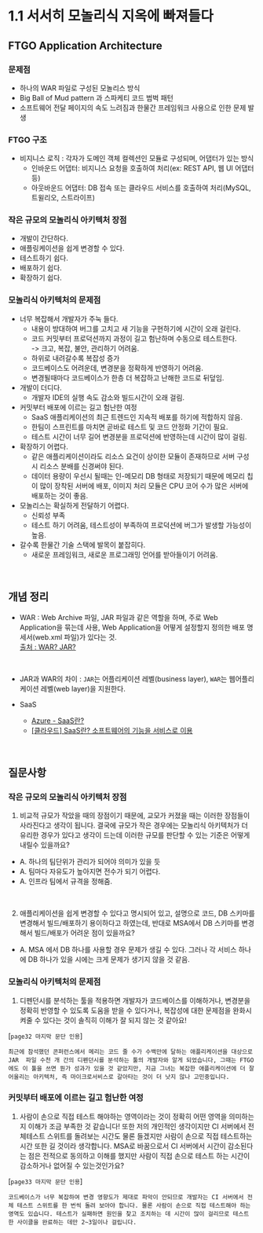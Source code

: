 # 1.1 서서히 모놀리식 지옥에 빠져들다

## FTGO Application Architecture

### 문제점

-   하나의 WAR 파일로 구성된 모놀리스 방식
-   Big Ball of Mud pattern 과 스파케티 코드 범벅 패턴
-   소프트웨어 전달 페이지의 속도 느려짐과 한물간 프레임워크 사용으로 인한 문제 발생

### FTGO 구조

-   비지니스 로직 : 각자가 도메인 객체 컬렉션인 모듈로 구성되며, 어댑터가 있는 방식
    -   인바운드 어댑터: 비지니스 요청을 호출하여 처리(ex: REST API, 웹 UI 어댑터 등)
    -   아웃바운드 어댑터: DB 접속 또는 클라우드 서비스를 호출하여 처리(MySQL, 트윌리오, 스트라이프)

### 작은 규모의 모놀리식 아키텍처 장점

-   개발이 간단하다.
-   애플링케이션을 쉽게 변경할 수 있다.
-   테스트하기 쉽다.
-   배포하기 쉽다.
-   확장하기 쉽다.

### 모놀리식 아키텍처의 문제점

-   너무 복잡해서 개발자가 주눅 들다.
    -   내용이 방대하여 버그를 고치고 새 기능을 구현하기에 시간이 오래 걸린다.
    -   코드 커밋부터 프로덕션까지 과정이 길고 험난하며 수동으로 테스트한다.
        <br />-> 크고, 복잡, 불안, 관리하기 어려움.
    -   하위로 내려갈수록 복잡성 증가
    -   코드베이스도 어려운데, 변경분을 정확하게 반영하기 어려움.
    -   변경될때마다 코드베이스가 한층 더 복잡하고 난해한 코드로 뒤덮임.
-   개발이 더디다.
    -   개발자 IDE의 실행 속도 감소와 빌드시간이 오래 걸림.
-   커밋부터 배포에 이르는 길고 험난한 여정
    -   SaaS 애플리케이션의 최근 트렌드인 지속적 배포를 하기에 적합하지 않음.
    -   한팀이 스프린트를 마치면 곧바로 테스트 및 코드 안정화 기간이 필요.
    -   테스트 시간이 너무 길어 변경분을 프로덕션에 반영하는데 시간이 많이 걸림.
-   확장하기 어렵다.
    -   같은 애플리케이션이라도 리소스 요건이 상이한 모듈이 존재하므로 서버 구성 시 리소스 분배를 신경써야 된다.
    -   데이터 용량이 우선시 될때는 인-메모리 DB 형태로 저장되기 때문에 메모리 칩이 많이 장착된 서버에 배포, 이미지 처리 모듈은 CPU 코어 수가 많은 서버에 배포하는 것이 좋음.
-   모놀리스는 확실하게 전달하기 어렵다.
    -   신뢰성 부족
    -   테스트 하기 어려움, 테스트성이 부족하여 프로덕션에 버그가 발생할 가능성이 높음.
-   갈수록 한물간 기술 스택에 발목이 붙잡히다.
    -   새로운 프레임워크, 새로운 프로그래밍 언어를 받아들이기 어려움.

<br />

## 개념 정리

-   WAR : Web Archive 파일, JAR 파일과 같은 역할을 하며, 주로 Web Application을 묶는데 사용, Web Application을 어떻게 설정할지 정의한 배포 명세서(web.xml 파일)가 있다는 것.
    <br />
    [출처 : WAR? JAR? ](https://life-it.tistory.com/33)

    <br />

-   JAR과 WAR의 차이 : `JAR`는 어플리케이션 레벨(business layer), `WAR`는 웹어플리케이션 레벨(web layer)을 지원한다.
-   SaaS
    -   [Azure - SaaS란?](https://azure.microsoft.com/ko-kr/overview/what-is-saas/)
    -   [[클라우드] SaaS란? 소프트웨어의 기능을 서비스로 이용](https://m.blog.naver.com/ydot/222076883154)

<br />

## 질문사항

### 작은 규모의 모놀리식 아키텍처 장점

1. 비교적 규모가 작았을 때의 장점이기 때문에, 교모가 커졌을 때는 이러한 장점들이 사라진다고 생각이 됩니다. 결국에 규모가 작은 경우에는 모놀리식 아키텍처가 더 유리한 경우가 있다고 생각이 드는데 이러한 규모를 판단할 수 있는 기준은 어떻게 내릴수 있을까요?

-   A. 하나의 팀단위가 관리가 되어야 의미가 있을 듯
-   A. 팀마다 자유도가 높아지면 전수가 되기 어렵다.
-   A. 인프라 팀에서 규격을 정해줌.

<br />

2. 애플리케이션을 쉽게 변경할 수 있다고 명시되어 있고, 설명으로 코드, DB 스키마를 변경해서 빌드/배포하기 용이하다고 하였는데, 반대로 MSA에서 DB 스키마를 변경해서 빌드/배포가 어려운 점이 있을까요?

-   A. MSA 에서 DB 하나를 사용할 경우 문제가 생길 수 있다. 그러나 각 서비스 하나에 DB 하나가 있을 시에는 크게 문제가 생기지 않을 것 같음.

### 모놀리식 아키텍처의 문제점

1. 디펜던시를 분석하는 툴을 적용하면 개발자가 코드베이스를 이해하거나, 변경분을 정확히 반영할 수 있도록 도움을 받을 수 있다거나, 복잡성에 대한 문제점을 완화시켜줄 수 있다는 것이 솔직히 이해가 잘 되지 않는 것 같아요!

[`page32 마지막 문단 인용`]

```
최근에 참석했던 콘퍼런스에서 메리는 코드 줄 수가 수백만에 달하는 애플리케이션을 대상으로 JAR  파일 수천 개 간의 디펜던시를 분석하는 툴의 개발자와 알게 되었습니다, 그때는 FTGO에도 이 툴을 쓰면 뭔가 성과가 있을 것 같았지만, 지금 그녀는 복잡한 애플리케이션에 더 잘 어울리는 아키텍처, 즉 마이크로서비스로 갈아타는 것이 더 낫지 않나 고민중입니다.
```

### 커밋부터 배포에 이르는 길고 험난한 여정

1. 사람이 손으로 직접 테스트 해야하는 영역이라는 것이 정확히 어떤 영역을 의미하는지 이해가 조금 부족한 것 같습니다! 또한 저의 개인적인 생각이지만 CI 서버에서 전체테스트 스위트를 돌려보는 시간도 물론 들겠지만 사람이 손으로 직접 테스트하는 시간 또한 길 것이라 생각합니다. MSA로 바꿈으로서 CI 서버에서 시간이 감소된다는 점은 전적으로 동의하고 이해를 했지만 사람이 직접 손으로 테스트 하는 시간이 감소하거나 없어질 수 있는것인가요?

[`page33 마지막 문단 인용`]

```
코드베이스가 너무 복잡하여 변경 영향도가 제대로 파악이 안되므로 개발자는 CI 서버에서 전체 테스트 스위트를 한 번씩 돌려 보아야 합니다. 물론 사람이 손으로 직접 테스트해야 하는 영역도 있습니다. 테스트가 실패하면 원인을 찾고 조치하는 데 시간이 많이 걸리므로 테스트 한 사이클을 완료하는 데만 2~3일이나 걸립니다.
```
